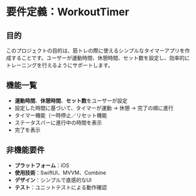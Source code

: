 # 要件定義：WorkoutTimer

##  目的
このプロジェクトの目的は、筋トレの際に使えるシンプルなタイマーアプリを作成することです。ユーザーが運動時間、休憩時間、セット数を設定し、効率的にトレーニングを行えるようにサポートします。

##  機能一覧
- **運動時間**、**休憩時間**、**セット数**をユーザーが設定
- 設定した時間に基づいて、タイマーが運動 → 休憩 → 完了の順に進行
- タイマー機能（一時停止／リセット機能
- ステータスバーに進行中の時間を表示
- 完了を表示

## 非機能要件
- **プラットフォーム**：iOS
- **使用技術**：SwiftUI、MVVM、Combine
- **デザイン**：シンプルで直感的なUI
- **テスト**：ユニットテストによる動作確認
